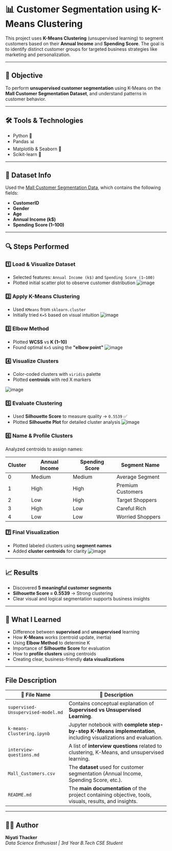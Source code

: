 # 📊 Customer Segmentation using K-Means Clustering

This project uses **K-Means Clustering** (unsupervised learning) to segment customers based on their **Annual Income** and **Spending Score**. The goal is to identify distinct customer groups for targeted business strategies like marketing and personalization.

---

## 🧠 Objective

To perform **unsupervised customer segmentation** using K-Means on the **Mall Customer Segmentation Dataset**, and understand patterns in customer behavior.

---

## 🛠️ Tools & Technologies

- Python 🐍
- Pandas 📊
- Matplotlib & Seaborn 🎨
- Scikit-learn 🤖

---

## 📂 Dataset Info

Used the [Mall Customer Segmentation Data](https://www.kaggle.com/vjchoudhary7/customer-segmentation-tutorial-in-python), which contains the following fields:

- **CustomerID**
- **Gender**
- **Age**
- **Annual Income (k$)**
- **Spending Score (1–100)**

---

## 🔍 Steps Performed

### 1️⃣ Load & Visualize Dataset
- Selected features: `Annual Income (k$)` and `Spending Score (1–100)`
- Plotted initial scatter plot to observe customer distribution
  ![image](https://github.com/user-attachments/assets/10143acd-e386-4ecc-8254-a05f71b81e4f)


### 2️⃣ Apply K-Means Clustering
- Used `KMeans` from `sklearn.cluster`
- Initially tried `K=5` based on visual intuition
  ![image](https://github.com/user-attachments/assets/5f5e365f-830f-4094-b104-34f3cc72551a)


### 3️⃣ Elbow Method
- Plotted **WCSS** vs **K (1–10)**
- Found optimal `K=5` using the **"elbow point"**
![image](https://github.com/user-attachments/assets/7bc1efcf-d96b-455d-99e4-5afb65be3111)

### 4️⃣ Visualize Clusters
- Color-coded clusters with `viridis` palette
- Plotted **centroids** with red X markers
  
 ![image](https://github.com/user-attachments/assets/f9074e2f-ac67-49ee-a222-b6f2a1a1f99e)

### 5️⃣ Evaluate Clustering
- Used **Silhouette Score** to measure quality → `0.5539` ✅
- Plotted **Silhouette Plot** for detailed cluster analysis
  ![image](https://github.com/user-attachments/assets/2e7a4e79-27cc-474d-89b8-a5e62dc3e3f8)


### 6️⃣ Name & Profile Clusters
Analyzed centroids to assign names:

| Cluster | Annual Income | Spending Score | Segment Name        |
|---------|----------------|----------------|---------------------|
| 0       | Medium         | Medium         | Average Segment     |
| 1       | High           | High           | Premium Customers   |
| 2       | Low            | High           | Target Shoppers     |
| 3       | High           | Low            | Careful Rich        |
| 4       | Low            | Low            | Worried Shoppers    |

### 7️⃣ Final Visualization
- Plotted labeled clusters using **segment names**
- Added **cluster centroids** for clarity
  ![image](https://github.com/user-attachments/assets/c151d9e0-0700-4f06-9d82-f5ecbdb71322)


---

## 📈 Results

- Discovered **5 meaningful customer segments**
- **Silhouette Score = 0.5539** → Strong clustering
- Clear visual and logical segmentation supports business insights

---

## 🧠 What I Learned

- Difference between **supervised** and **unsupervised** learning
- How **K-Means** works (centroid update, inertia)
- Using **Elbow Method** to determine K
- Importance of **Silhouette Score** for evaluation
- How to **profile clusters** using centroids
- Creating clear, business-friendly **data visualizations**

---

## File Description
| 📁 File Name                   | 📘 Description                                                                 |
|-------------------------------|---------------------------------------------------------------------------------|
| `supervised-Unsupervised-model.md` | Contains conceptual explanation of **Supervised vs Unsupervised Learning**.          |
| `k-means-Clustering.ipynb`         | Jupyter notebook with **complete step-by-step K-Means implementation**, including visualizations and evaluation. |
| `interview-questions.md`           | A list of **interview questions** related to clustering, K-Means, and unsupervised learning. |
| `Mall_Customers.csv`               | The **dataset** used for customer segmentation (Annual Income, Spending Score, etc.). |
| `README.md`                        | The **main documentation** of the project containing objective, tools, visuals, results, and insights. |
---

## 🧑‍💻 Author

**Niyati Thacker**  
_Data Science Enthusiast | 3rd Year B.Tech CSE Student_

